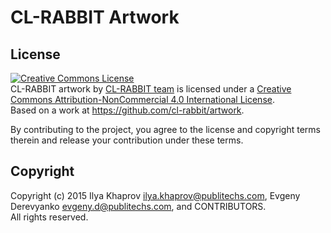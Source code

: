 # CL-RABBIT Artwork

## License
<a rel="license" href="http://creativecommons.org/licenses/by-nc/4.0/"><img alt="Creative Commons License" style="border-width:0" src="https://i.creativecommons.org/l/by-nc/4.0/88x31.png" /></a><br /><span xmlns:dct="http://purl.org/dc/terms/" property="dct:title">CL-RABBIT artwork</span> by <a xmlns:cc="http://creativecommons.org/ns#" href="https://github.com/cl-rabbit" property="cc:attributionName" rel="cc:attributionURL">CL-RABBIT team</a> is licensed under a <a rel="license" href="http://creativecommons.org/licenses/by-nc/4.0/">Creative Commons Attribution-NonCommercial 4.0 International License</a>.<br />Based on a work at <a xmlns:dct="http://purl.org/dc/terms/" href="https://github.com/cl-rabbit/artwork" rel="dct:source">https://github.com/cl-rabbit/artwork</a>.

By contributing to the project, you agree to the license and copyright terms therein and release your contribution under these terms.

## Copyright
Copyright (c) 2015 Ilya Khaprov <ilya.khaprov@publitechs.com>, Evgeny Derevyanko <evgeny.d@publitechs.com>, and CONTRIBUTORS.
<br>All rights reserved.

